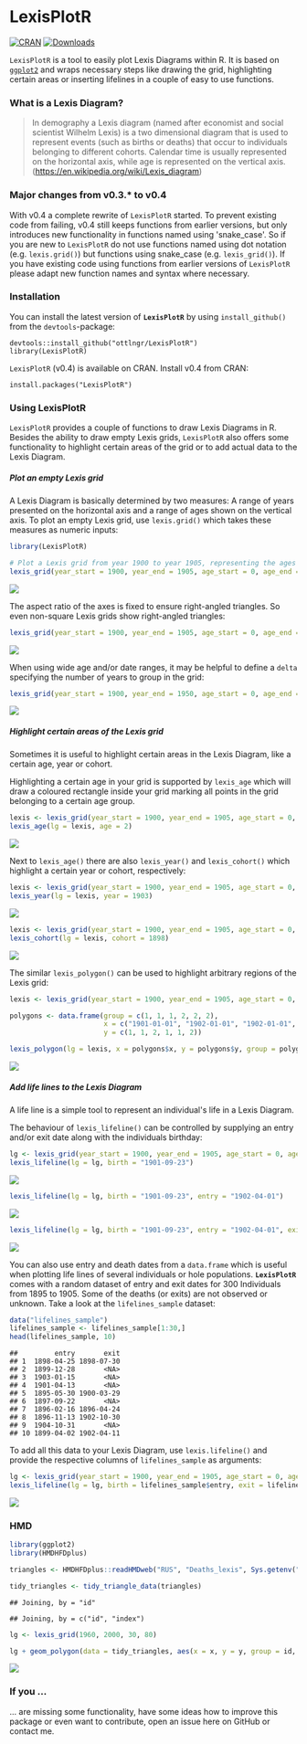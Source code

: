 <!-- README.md is generated from README.Rmd. Please edit that file -->
LexisPlotR
==========

[![CRAN](http://www.r-pkg.org/badges/version/LexisPlotR)](http://cran.rstudio.com/package=LexisPlotR) [![Downloads](http://cranlogs.r-pkg.org/badges/LexisPlotR?color=brightgreen)](http://www.r-pkg.org/pkg/LexisPlotR)

`LexisPlotR` is a tool to easily plot Lexis Diagrams within R. It is based on [`ggplot2`](https://github.com/hadley/ggplot2) and wraps necessary steps like drawing the grid, highlighting certain areas or inserting lifelines in a couple of easy to use functions.

### What is a Lexis Diagram?

> In demography a Lexis diagram (named after economist and social scientist Wilhelm Lexis) is a two dimensional diagram that is used to represent events (such as births or deaths) that occur to individuals belonging to different cohorts. Calendar time is usually represented on the horizontal axis, while age is represented on the vertical axis. (<https://en.wikipedia.org/wiki/Lexis_diagram>)

### Major changes from v0.3.\* to v0.4

With v0.4 a complete rewrite of `LexisPlotR` started. To prevent existing code from failing, v0.4 still keeps functions from earlier versions, but only introduces new functionality in functions named using 'snake\_case'. So if you are new to `LexisPlotR` do not use functions named using dot notation (e.g. `lexis.grid()`) but functions using snake\_case (e.g. `lexis_grid()`). If you have existing code using functions from earlier versions of `LexisPlotR` please adapt new function names and syntax where necessary.

### Installation

You can install the latest version of **`LexisPlotR`** by using `install_github()` from the `devtools`-package:

    devtools::install_github("ottlngr/LexisPlotR")
    library(LexisPlotR)

`LexisPlotR` (v0.4) is available on CRAN. Install v0.4 from CRAN:

    install.packages("LexisPlotR")

### Using LexisPlotR

`LexisPlotR` provides a couple of functions to draw Lexis Diagrams in R. Besides the ability to draw empty Lexis grids, `LexisPlotR` also offers some functionality to highlight certain areas of the grid or to add actual data to the Lexis Diagram.

##### Plot an empty Lexis grid

A Lexis Diagram is basically determined by two measures: A range of years presented on the horizontal axis and a range of ages shown on the vertical axis. To plot an empty Lexis grid, use `lexis.grid()` which takes these measures as numeric inputs:

``` r
library(LexisPlotR)
```

``` r
# Plot a Lexis grid from year 1900 to year 1905, representing the ages from 0 to 5
lexis_grid(year_start = 1900, year_end = 1905, age_start = 0, age_end = 5)
```

![](README_files/figure-markdown_github/unnamed-chunk-2-1.png)

The aspect ratio of the axes is fixed to ensure right-angled triangles. So even non-square Lexis grids show right-angled triangles:

``` r
lexis_grid(year_start = 1900, year_end = 1905, age_start = 0, age_end = 7)
```

![](README_files/figure-markdown_github/unnamed-chunk-3-1.png)

When using wide age and/or date ranges, it may be helpful to define a `delta` specifying the number of years to group in the grid:

``` r
lexis_grid(year_start = 1900, year_end = 1950, age_start = 0, age_end = 50, delta = 5)
```

![](README_files/figure-markdown_github/unnamed-chunk-4-1.png)

##### Highlight certain areas of the Lexis grid

Sometimes it is useful to highlight certain areas in the Lexis Diagram, like a certain age, year or cohort.

Highlighting a certain age in your grid is supported by `lexis_age` which will draw a coloured rectangle inside your grid marking all points in the grid belonging to a certain age group.

``` r
lexis <- lexis_grid(year_start = 1900, year_end = 1905, age_start = 0, age_end = 5)
lexis_age(lg = lexis, age = 2)
```

![](README_files/figure-markdown_github/unnamed-chunk-5-1.png)

Next to `lexis_age()` there are also `lexis_year()` and `lexis_cohort()` which highlight a certain year or cohort, respectively:

``` r
lexis <- lexis_grid(year_start = 1900, year_end = 1905, age_start = 0, age_end = 5)
lexis_year(lg = lexis, year = 1903)
```

![](README_files/figure-markdown_github/unnamed-chunk-6-1.png)

``` r
lexis <- lexis_grid(year_start = 1900, year_end = 1905, age_start = 0, age_end = 5)
lexis_cohort(lg = lexis, cohort = 1898)
```

![](README_files/figure-markdown_github/unnamed-chunk-7-1.png)

The similar `lexis_polygon()` can be used to highlight arbitrary regions of the Lexis grid:

``` r
lexis <- lexis_grid(year_start = 1900, year_end = 1905, age_start = 0, age_end = 5)

polygons <- data.frame(group = c(1, 1, 1, 2, 2, 2),
                       x = c("1901-01-01", "1902-01-01", "1902-01-01", "1903-01-01", "1904-01-01", "1904-01-01"),
                       y = c(1, 1, 2, 1, 1, 2))

lexis_polygon(lg = lexis, x = polygons$x, y = polygons$y, group = polygons$group)
```

![](README_files/figure-markdown_github/unnamed-chunk-8-1.png)

##### Add life lines to the Lexis Diagram

A life line is a simple tool to represent an individual's life in a Lexis Diagram.

The behaviour of `lexis_lifeline()` can be controlled by supplying an entry and/or exit date along with the individuals birthday:

``` r
lg <- lexis_grid(year_start = 1900, year_end = 1905, age_start = 0, age_end = 5)
lexis_lifeline(lg = lg, birth = "1901-09-23")
```

![](README_files/figure-markdown_github/unnamed-chunk-9-1.png)

``` r
lexis_lifeline(lg = lg, birth = "1901-09-23", entry = "1902-04-01")
```

![](README_files/figure-markdown_github/unnamed-chunk-9-2.png)

``` r
lexis_lifeline(lg = lg, birth = "1901-09-23", entry = "1902-04-01", exit = "1904-10-31")
```

![](README_files/figure-markdown_github/unnamed-chunk-9-3.png)

You can also use entry and death dates from a `data.frame` which is useful when plotting life lines of several individuals or hole populations. **`LexisPlotR`** comes with a random dataset of entry and exit dates for 300 Individuals from 1895 to 1905. Some of the deaths (or exits) are not observed or unknown. Take a look at the `lifelines_sample` dataset:

``` r
data("lifelines_sample")
lifelines_sample <- lifelines_sample[1:30,]
head(lifelines_sample, 10)
```

    ##         entry       exit
    ## 1  1898-04-25 1898-07-30
    ## 2  1899-12-28       <NA>
    ## 3  1903-01-15       <NA>
    ## 4  1901-04-13       <NA>
    ## 5  1895-05-30 1900-03-29
    ## 6  1897-09-22       <NA>
    ## 7  1896-02-16 1896-04-24
    ## 8  1896-11-13 1902-10-30
    ## 9  1904-10-31       <NA>
    ## 10 1899-04-02 1902-04-11

To add all this data to your Lexis Diagram, use `lexis.lifeline()` and provide the respective columns of `lifelines_sample` as arguments:

``` r
lg <- lexis_grid(year_start = 1900, year_end = 1905, age_start = 0, age_end = 5)
lexis_lifeline(lg = lg, birth = lifelines_sample$entry, exit = lifelines_sample$exit, lineends = TRUE)
```

![](README_files/figure-markdown_github/unnamed-chunk-11-1.png)

### HMD

``` r
library(ggplot2)
library(HMDHFDplus)

triangles <- HMDHFDplus::readHMDweb("RUS", "Deaths_lexis", Sys.getenv("HMD_USER"), Sys.getenv("HMD_PASSWORD"))

tidy_triangles <- tidy_triangle_data(triangles)
```

    ## Joining, by = "id"

    ## Joining, by = c("id", "index")

``` r
lg <- lexis_grid(1960, 2000, 30, 80)

lg + geom_polygon(data = tidy_triangles, aes(x = x, y = y, group = id, fill = Total))
```

![](README_files/figure-markdown_github/unnamed-chunk-12-1.png)

### If you ...

... are missing some functionality, have some ideas how to improve this package or even want to contribute, open an issue here on GitHub or contact me.
